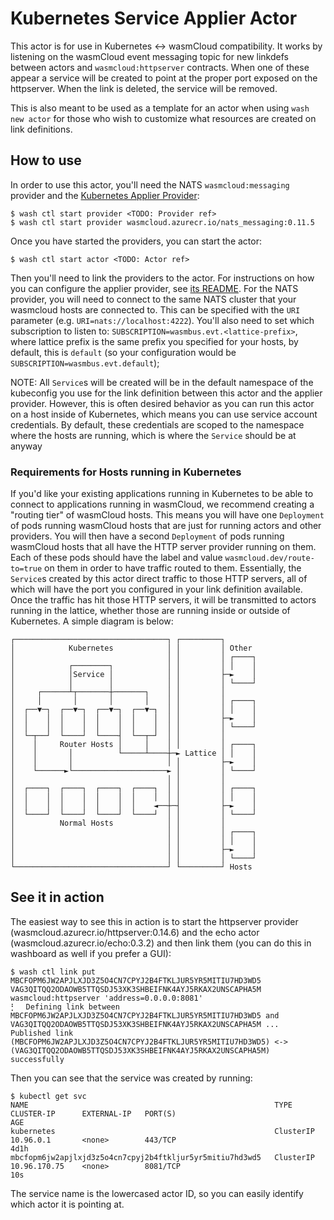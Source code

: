 # Kubernetes Service Applier Actor

This actor is for use in Kubernetes <-> wasmCloud compatibility. It works by listening on the
wasmCloud event messaging topic for new linkdefs between actors and `wasmcloud:httpserver`
contracts. When one of these appear a service will be created to point at the proper port exposed on
the httpserver. When the link is deleted, the service will be removed.

This is also meant to be used as a template for an actor when using `wash new actor` for those who
wish to customize what resources are created on link definitions.

## How to use

In order to use this actor, you'll need the NATS `wasmcloud:messaging` provider and the [Kubernetes
Applier Provider](../applier):

```console
$ wash ctl start provider <TODO: Provider ref>
$ wash ctl start provider wasmcloud.azurecr.io/nats_messaging:0.11.5
```

Once you have started the providers, you can start the actor:

```console
$ wash ctl start actor <TODO: Actor ref>
```

Then you'll need to link the providers to the actor. For instructions on how you can configure the
applier provider, see [its README](../applier/README.md). For the NATS provider, you will need to
connect to the same NATS cluster that your wasmcloud hosts are connected to. This can be specified
with the `URI` parameter (e.g. `URI=nats://localhost:4222`). You'll also need to set which
subscription to listen to: `SUBSCRIPTION=wasmbus.evt.<lattice-prefix>`, where lattice prefix is the
same prefix you specified for your hosts, by default, this is `default` (so your configuration would
be `SUBSCRIPTION=wasmbus.evt.default`);

NOTE: All `Service`s will be created will be in the default namespace of the kubeconfig you use for
the link definition between this actor and the applier provider. However, this is often desired
behavior as you can run this actor on a host inside of Kubernetes, which means you can use service
account credentials. By default, these credentials are scoped to the namespace where the hosts are
running, which is where the `Service` should be at anyway

### Requirements for Hosts running in Kubernetes

If you'd like your existing applications running in Kubernetes to be able to connect to applications
running in wasmCloud, we recommend creating a "routing tier" of wasmCloud hosts. This means you will
have one `Deployment` of pods running wasmCloud hosts that are just for running actors and other
providers. You will then have a second `Deployment` of pods running wasmCloud hosts that all have
the HTTP server provider running on them. Each of these pods should have the label and value
`wasmcloud.dev/route-to=true` on them in order to have traffic routed to them. Essentially, the
`Service`s created by this actor direct traffic to those HTTP servers, all of which will have the
port you configured in your link definition available. Once the traffic has hit those HTTP servers,
it will be transmitted to actors running in the lattice, whether those are running inside or outside
of Kubernetes. A simple diagram is below:

```
┌──────────────────────────────────┐ ┌─────────┐
│            Kubernetes            │ │         │ Other
│                                  │ │         │ ┌────┐
│            ┌────────┐            │ │         │ │    │
│            │Service │            │ │         ├─►    │
│            │        │            │ │         │ └────┘
│     ┌──────┴┬───────┼───────┐    │ │         │
│     │       │       │       │    │ │         │ ┌────┐
│  ┌──▼─┐  ┌──▼─┐  ┌──▼─┐  ┌──▼─┐  │ │         │ │    │
│  │    │  │    │  │    │  │    │  │ │         ├─►    │
│  │    │  │    │  │    │  │    │  │ │         │ └────┘
│  └─┬──┘  └────┘  └────┤  └──┬─┘  │ │         │
│    │     Router Hosts │     │    │ │         │ ┌────┐
│    │       │          └─────┴────┼─► Lattice │ │    │
│    │       │                     │ │         ├─►    │
│    └──────►└─────────────────────► │         │ └────┘
│                                  │ │         │
│  ┌────┐  ┌────┐  ┌────┐  ┌────┐  │ │         │ ┌────┐
│  │    │  │    │  │    │  │    │  │ │         │ │    │
│  │    │  │    │  │    │  │    ◄──┼─┤         ├─►    │
│  └────┘  └────┘  └────┘  └────┘  │ │         │ └────┘
│          Normal Hosts            │ │         │
│                                  │ │         │ ┌────┐
│                                  │ │         │ │    │
│                                  │ │         ├─►    │
│                                  │ │         │ └────┘
└──────────────────────────────────┘ └─────────┘ Hosts
```

## See it in action

The easiest way to see this in action is to start the httpserver provider
(wasmcloud.azurecr.io/httpserver:0.14.6) and the echo actor (wasmcloud.azurecr.io/echo:0.3.2) and
then link them (you can do this in washboard as well if you prefer a GUI):

```console
$ wash ctl link put MBCFOPM6JW2APJLXJD3Z5O4CN7CPYJ2B4FTKLJUR5YR5MITIU7HD3WD5 VAG3QITQQ2ODAOWB5TTQSDJ53XK3SHBEIFNK4AYJ5RKAX2UNSCAPHA5M wasmcloud:httpserver 'address=0.0.0.0:8081'
⡃⠀ Defining link between MBCFOPM6JW2APJLXJD3Z5O4CN7CPYJ2B4FTKLJUR5YR5MITIU7HD3WD5 and VAG3QITQQ2ODAOWB5TTQSDJ53XK3SHBEIFNK4AYJ5RKAX2UNSCAPHA5M ... 
Published link (MBCFOPM6JW2APJLXJD3Z5O4CN7CPYJ2B4FTKLJUR5YR5MITIU7HD3WD5) <-> (VAG3QITQQ2ODAOWB5TTQSDJ53XK3SHBEIFNK4AYJ5RKAX2UNSCAPHA5M) successfully
```

Then you can see that the service was created by running:

```console
$ kubectl get svc
NAME                                                       TYPE        CLUSTER-IP      EXTERNAL-IP   PORT(S)                                                 AGE
kubernetes                                                 ClusterIP   10.96.0.1       <none>        443/TCP                                                 4d1h
mbcfopm6jw2apjlxjd3z5o4cn7cpyj2b4ftkljur5yr5mitiu7hd3wd5   ClusterIP   10.96.170.75    <none>        8081/TCP                                                10s
```

The service name is the lowercased actor ID, so you can easily identify which actor it is pointing
at.
